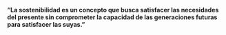**“La sostenibilidad es un concepto que busca satisfacer las necesidades del presente sin comprometer la capacidad de las generaciones futuras para satisfacer las suyas.”**
